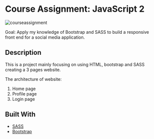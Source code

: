 # Course Assignment: JavaScript 2

![courseassignment](https://user-images.githubusercontent.com/91615712/214379197-91520110-b8e4-405d-a041-ec384d4acfb4.PNG)


Goal: Apply my knowledge of Bootstrap and SASS to build a responsive front end for a social media application.

## Description

This is a project mainly focusing on using HTML, bootstrap and SASS creating a 3 pages website.

The architecture of website:
1. Home page
2. Profile page
3. Login page

## Built With

- [SASS](https://sass-lang.com/)
- [Bootstrap](https://getbootstrap.com)

